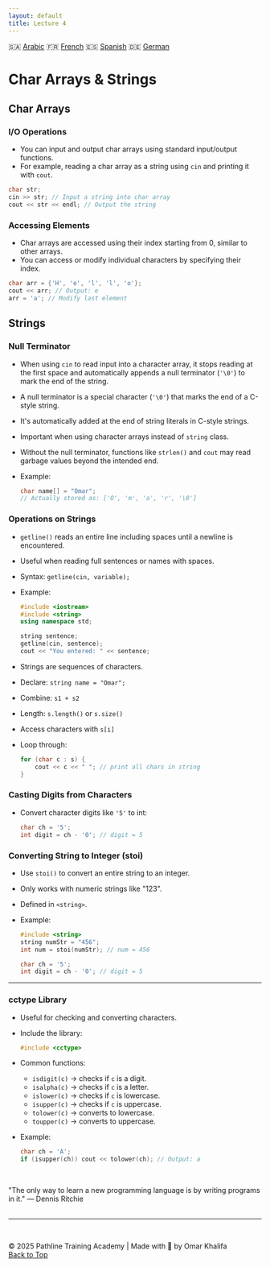 ```yaml
---
layout: default
title: Lecture 4
---
```


🇸🇦 [Arabic](https://translate.google.com/translate?hl=ar&sl=en&u=https://okhalifa-official.github.io/CP-L1_PTA/Lec4) 🇫🇷 [French](https://translate.google.com/translate?hl=fr&sl=en&u=https://okhalifa-official.github.io/CP-L1_PTA/Lec4) 🇪🇸 [Spanish](https://translate.google.com/translate?hl=es&sl=en&u=https://okhalifa-official.github.io/CP-L1_PTA/Lec4) 🇩🇪 [German](https://translate.google.com/translate?hl=de&sl=en&u=https://okhalifa-official.github.io/CP-L1_PTA/Lec4)


# Char Arrays & Strings

## Char Arrays

### I/O Operations
* You can input and output char arrays using standard input/output functions.
* For example, reading a char array as a string using `cin` and printing it with `cout`.
```cpp
char str;
cin >> str; // Input a string into char array
cout << str << endl; // Output the string
```

### Accessing Elements
* Char arrays are accessed using their index starting from 0, similar to other arrays.
* You can access or modify individual characters by specifying their index.
```cpp
char arr = {'H', 'e', 'l', 'l', 'o'};
cout << arr; // Output: e
arr = 'a'; // Modify last element
```

## Strings

### Null Terminator

* When using `cin` to read input into a character array, it stops reading at the first space and automatically appends a null terminator (`'\0'`) to mark the end of the string.

* A null terminator is a special character (`'\0'`) that marks the end of a C-style string.

* It's automatically added at the end of string literals in C-style strings.

* Important when using character arrays instead of `string` class.

* Without the null terminator, functions like `strlen()` and `cout` may read garbage values beyond the intended end.

* Example:

  ```cpp
  char name[] = "Omar";
  // Actually stored as: ['O', 'm', 'a', 'r', '\0']
  ```

### Operations on Strings

* `getline()` reads an entire line including spaces until a newline is encountered.

* Useful when reading full sentences or names with spaces.

* Syntax: `getline(cin, variable);`

* Example:

  ```cpp
  #include <iostream>
  #include <string>
  using namespace std;

  string sentence;
  getline(cin, sentence);
  cout << "You entered: " << sentence;
  ```

* Strings are sequences of characters.

* Declare: `string name = "Omar";`

* Combine: `s1 + s2`

* Length: `s.length()` or `s.size()`

* Access characters with `s[i]`

* Loop through:

  ```cpp
  for (char c : s) {
      cout << c << " "; // print all chars in string
  }
  ```

### Casting Digits from Characters

* Convert character digits like `'5'` to int:

  ```cpp
  char ch = '5';
  int digit = ch - '0'; // digit = 5
  ```

### Converting String to Integer (stoi)

* Use `stoi()` to convert an entire string to an integer.
* Only works with numeric strings like "123".
* Defined in `<string>`.
* Example:

  ```cpp
  #include <string>
  string numStr = "456";
  int num = stoi(numStr); // num = 456
  ```

  ```cpp
  char ch = '5';
  int digit = ch - '0'; // digit = 5
  ```

---

### cctype Library

* Useful for checking and converting characters.
* Include the library:

  ```cpp
  #include <cctype>
  ```
* Common functions:

  * `isdigit(c)` → checks if `c` is a digit.
  * `isalpha(c)` → checks if `c` is a letter.
  * `islower(c)` → checks if `c` is lowercase.
  * `isupper(c)` → checks if `c` is uppercase.
  * `tolower(c)` → converts to lowercase.
  * `toupper(c)` → converts to uppercase.
* Example:

  ```cpp
  char ch = 'A';
  if (isupper(ch)) cout << tolower(ch); // Output: a
  ```
<br>

"The only way to learn a new programming language is by writing programs in it."
— Dennis Ritchie
<br>
<br>

---

<br>

© 2025 Pathline Training Academy | Made with 💙 by Omar Khalifa  
[Back to Top](#top)
